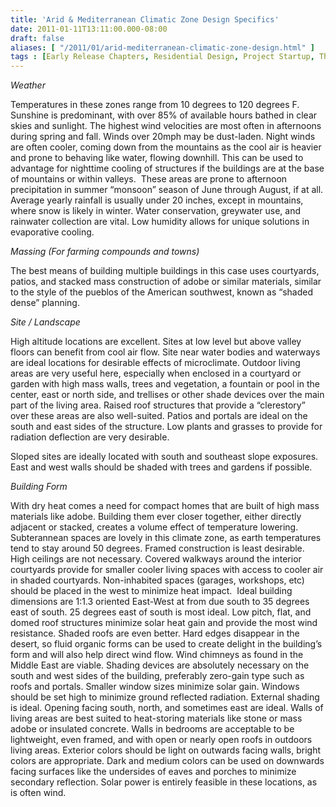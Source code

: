 ```yaml
---
title: 'Arid & Mediterranean Climatic Zone Design Specifics'
date: 2011-01-11T13:11:00.000-08:00
draft: false
aliases: [ "/2011/01/arid-mediterranean-climatic-zone-design.html" ]
tags : [Early Release Chapters, Residential Design, Project Startup, The Book]
---
```


_Weather_

Temperatures in these zones range from 10 degrees to 120 degrees F. Sunshine is predominant, with over 85% of available hours bathed in clear skies and sunlight. The highest wind velocities are most often in afternoons during spring and fall. Winds over 20mph may be dust-laden. Night winds are often cooler, coming down from the mountains as the cool air is heavier and prone to behaving like water, flowing downhill. This can be used to advantage for nighttime cooling of structures if the buildings are at the base of mountains or within valleys.  These areas are prone to afternoon precipitation in summer “monsoon” season of June through August, if at all. Average yearly rainfall is usually under 20 inches, except in mountains, where snow is likely in winter. Water conservation, greywater use, and rainwater collection are vital. Low humidity allows for unique solutions in evaporative cooling.

_Massing (For farming compounds and towns)_

The best means of building multiple buildings in this case uses courtyards, patios, and stacked mass construction of adobe or similar materials, similar to the style of the pueblos of the American southwest, known as “shaded dense” planning.

_Site / Landscape_

High altitude locations are excellent. Sites at low level but above valley floors can benefit from cool air flow. Site near water bodies and waterways are ideal locations for desirable effects of microclimate. Outdoor living areas are very useful here, especially when enclosed in a courtyard or garden with high mass walls, trees and vegetation, a fountain or pool in the center, east or north side, and trellises or other shade devices over the main part of the living area. Raised roof structures that provide a “clerestory” over these areas are also well-suited. Patios and portals are ideal on the south and east sides of the structure. Low plants and grasses to provide for radiation deflection are very desirable.

Sloped sites are ideally located with south and southeast slope exposures. East and west walls should be shaded with trees and gardens if possible.

_Building Form_

With dry heat comes a need for compact homes that are built of high mass materials like adobe. Building them ever closer together, either directly adjacent or stacked, creates a volume effect of temperature lowering. Subterannean spaces are lovely in this climate zone, as earth temperatures tend to stay around 50 degrees. Framed construction is least desirable. High ceilings are not necessary. Covered walkways around the interior courtyards provide for smaller cooler living spaces with access to cooler air in shaded courtyards. Non-inhabited spaces (garages, workshops, etc) should be placed in the west to minimize heat impact.  Ideal building dimensions are 1:1.3 oriented East-West at from due south to 35 degrees east of south. 25 degrees east of south is most ideal. Low pitch, flat, and domed roof structures minimize solar heat gain and provide the most wind resistance. Shaded roofs are even better. Hard edges disappear in the desert, so fluid organic forms can be used to create delight in the building’s form and will also help direct wind flow. Wind chimneys as found in the Middle East are viable. Shading devices are absolutely necessary on the south and west sides of the building, preferably zero-gain type such as roofs and portals. Smaller window sizes minimize solar gain. Windows should be set high to minimize ground reflected radiation. External shading is ideal. Opening facing south, north, and sometimes east are ideal. Walls of living areas are best suited to heat-storing materials like stone or mass adobe or insulated concrete. Walls in bedrooms are acceptable to be lightweight, even framed, and with open or nearly open roofs in outdoors living areas. Exterior colors should be light on outwards facing walls, bright colors are appropriate. Dark and medium colors can be used on downwards facing surfaces like the undersides of eaves and porches to minimize secondary reflection. Solar power is entirely feasible in these locations, as is often wind.